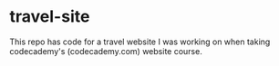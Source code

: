 # travel-site
This repo has code for a travel website I was working on when taking codecademy's (codecademy.com) website course.
